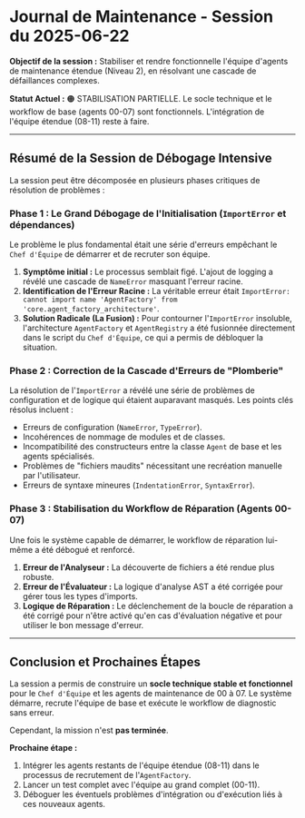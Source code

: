 # Journal de Maintenance - Session du 2025-06-22

**Objectif de la session :** Stabiliser et rendre fonctionnelle l'équipe d'agents de maintenance étendue (Niveau 2), en résolvant une cascade de défaillances complexes.

**Statut Actuel :** 🟠 STABILISATION PARTIELLE. Le socle technique et le workflow de base (agents 00-07) sont fonctionnels. L'intégration de l'équipe étendue (08-11) reste à faire.

---

## Résumé de la Session de Débogage Intensive

La session peut être décomposée en plusieurs phases critiques de résolution de problèmes :

### Phase 1 : Le Grand Débogage de l'Initialisation (`ImportError` et dépendances)

Le problème le plus fondamental était une série d'erreurs empêchant le `Chef d'Équipe` de démarrer et de recruter son équipe.

1.  **Symptôme initial :** Le processus semblait figé. L'ajout de logging a révélé une cascade de `NameError` masquant l'erreur racine.
2.  **Identification de l'Erreur Racine :** La véritable erreur était `ImportError: cannot import name 'AgentFactory' from 'core.agent_factory_architecture'`.
3.  **Solution Radicale (La Fusion) :** Pour contourner l'`ImportError` insoluble, l'architecture `AgentFactory` et `AgentRegistry` a été fusionnée directement dans le script du `Chef d'Équipe`, ce qui a permis de débloquer la situation.

### Phase 2 : Correction de la Cascade d'Erreurs de "Plomberie"

La résolution de l'`ImportError` a révélé une série de problèmes de configuration et de logique qui étaient auparavant masqués. Les points clés résolus incluent :
-   Erreurs de configuration (`NameError`, `TypeError`).
-   Incohérences de nommage de modules et de classes.
-   Incompatibilité des constructeurs entre la classe `Agent` de base et les agents spécialisés.
-   Problèmes de "fichiers maudits" nécessitant une recréation manuelle par l'utilisateur.
-   Erreurs de syntaxe mineures (`IndentationError`, `SyntaxError`).

### Phase 3 : Stabilisation du Workflow de Réparation (Agents 00-07)

Une fois le système capable de démarrer, le workflow de réparation lui-même a été débogué et renforcé.

1.  **Erreur de l'Analyseur :** La découverte de fichiers a été rendue plus robuste.
2.  **Erreur de l'Évaluateur :** La logique d'analyse AST a été corrigée pour gérer tous les types d'imports.
3.  **Logique de Réparation :** Le déclenchement de la boucle de réparation a été corrigé pour n'être activé qu'en cas d'évaluation négative et pour utiliser le bon message d'erreur.

---

## Conclusion et Prochaines Étapes

La session a permis de construire un **socle technique stable et fonctionnel** pour le `Chef d'Équipe` et les agents de maintenance de 00 à 07. Le système démarre, recrute l'équipe de base et exécute le workflow de diagnostic sans erreur.

Cependant, la mission n'est **pas terminée**.

**Prochaine étape :**
1.  Intégrer les agents restants de l'équipe étendue (08-11) dans le processus de recrutement de l'`AgentFactory`.
2.  Lancer un test complet avec l'équipe au grand complet (00-11).
3.  Déboguer les éventuels problèmes d'intégration ou d'exécution liés à ces nouveaux agents. 